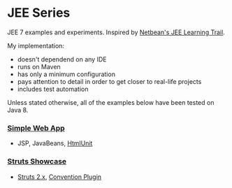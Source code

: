 # JEE Series
JEE 7 examples and experiments. Inspired by [Netbean's JEE Learning Trail](https://netbeans.org/kb/trails/java-ee.html).

My implementation:
* doesn't dependend on any IDE
* runs on Maven
* has only a minimum configuration
* pays attention to detail in order to get closer to real-life projects
* includes test automation

Unless stated otherwise, all of the examples below have been tested on Java 8.

### [Simple Web App](https://github.com/zezutom/JEE-Series/tree/master/SimpleWebJSP)
* JSP, JavaBeans, [HtmlUnit](http://htmlunit.sourceforge.net)

### [Struts Showcase](https://github.com/zezutom/JEE-Series/tree/master/SimpleWebStruts)
* [Struts 2.x](http://struts.apache.org), [Convention Plugin](https://struts.apache.org/docs/convention-plugin.html)
